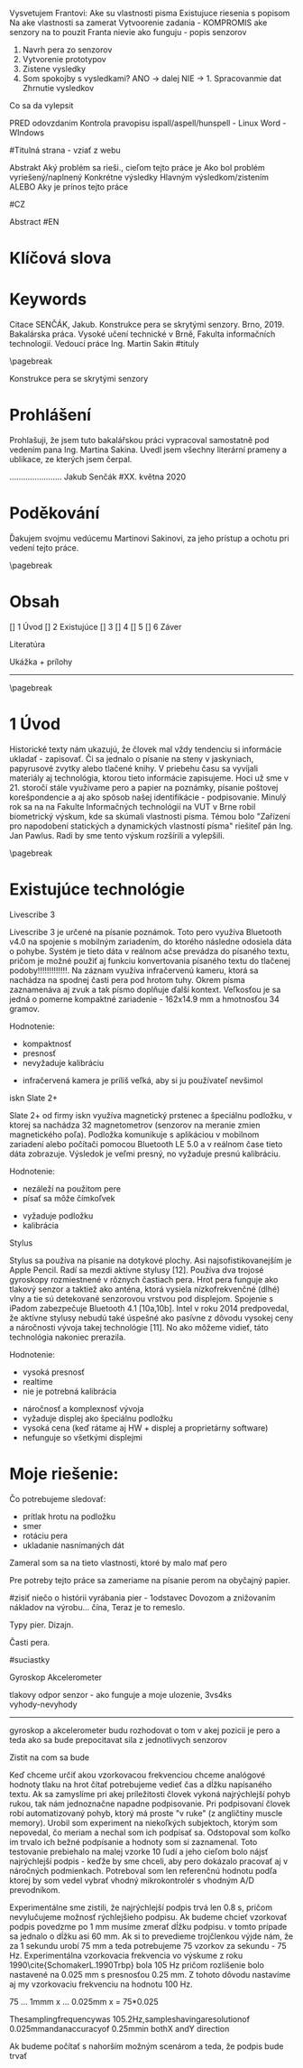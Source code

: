 Vysvetujem Frantovi:
Ake su vlastnosti pisma
Existujuce riesenia s popisom
Na ake vlastnosti sa zamerat
	Vytvoorenie zadania - KOMPROMIS
ake senzory na to pouzit
	Franta nievie ako funguju - popis senzorov
1. Navrh pera zo senzorov
2. Vytvorenie prototypov
3. Zistene vysledky
4. Som spokojby s vysledkami?
	ANO -> dalej
	NIE -> 1.
Spracovanmie dat
Zhrnutie vysledkov

Co sa da vylepsit


PRED odovzdanim
Kontrola pravopisu 
	ispall/aspell/hunspell - Linux
	Word - WIndows


#Titulná strana - vziať z webu

Abstrakt
Aký problém sa rieši., cieľom tejto práce je
Ako bol problém vyriešený/naplnený
Konkrétne výsledky
Hlavným výsledkom/zistením ALEBO Aky je prínos tejto práce


#CZ

Abstract
#EN

# Klíčová slova


# Keywords

Citace
SENČÁK, Jakub. Konstrukce pera se skrytými senzory. Brno, 2019. Bakalárska práca. Vysoké učení technické v Brně, Fakulta informačních technologií.
Vedoucí práce Ing. Martin Sakin #tituly

\pagebreak

Konstrukce pera se skrytými senzory

# Prohlášení

Prohlašuji, že jsem tuto bakalářskou práci vypracoval samostatně pod vedením pana Ing. Martina Sakina. Uvedl jsem všechny literární prameny a ublikace, ze kterých jsem čerpal.

.......................
Jakub Senčák
#XX. května 2020


# Poděkování

Ďakujem svojmu vedúcemu Martinovi Sakinovi, za jeho prístup a ochotu pri vedení tejto práce. 

\pagebreak

# Obsah

[] 1 Úvod
[] 2 Existujúce 
[] 3
[] 4
[] 5
[] 6 Záver

Literatúra

Ukážka + prílohy

---------------------------------------------------------------------------

\pagebreak

# 1 Úvod

Historické texty nám ukazujú, že človek mal vždy tendenciu si informácie ukladať - zapisovať. Či sa jednalo o písanie na steny v jaskyniach, papyrusové zvytky alebo tlačené knihy. V priebehu času sa vyvíjali materiály aj technológia, ktorou tieto informácie zapisujeme. Hoci už sme v 21. storočí stále využívame pero a papier na poznámky, písanie poštovej korešpondencie a aj ako spôsob našej identifikácie - podpisovanie. Minulý rok sa na na Fakulte Informačných technológií na VUT v Brne robil biometrický výskum, kde sa skúmali vlastnosti písma. Témou bolo "Zařízení pro napodobení statických a dynamických vlastností písma" riešiteľ pán Ing. Jan Pawlus. Radi by sme tento výskum rozšírili a vylepšili. 

\pagebreak

# Existujúce technológie

Livescribe 3

Livescribe 3 je určené na písanie poznámok. Toto pero využíva Bluetooth v4.0 na spojenie s mobilným zariadením, do ktorého následne odosiela dáta o pohybe. Systém je tieto dáta v reálnom ačse prevádza do písaného textu, pričom je možné použiť aj funkciu konvertovania písaného textu do tlačenej podoby!!!!!!!!!!!!!. Na záznam využíva infračervenú kameru, ktorá sa nachádza na spodnej časti pera pod hrotom tuhy. Okrem písma zaznamenáva aj zvuk a tak písmo doplňuje ďalší kontext. Veľkosťou je sa jedná o pomerne kompaktné zariadenie - 162x14.9 mm a hmotnosťou 34 gramov. 

Hodnotenie:
+ kompaktnosť
+ presnosť
+ nevyžaduje kalibráciu

- infračervená kamera je príliš veľká, aby si ju používateľ nevšimol

iskn Slate 2+

Slate 2+ od firmy iskn využíva magnetický prstenec a špeciálnu podložku, v ktorej sa nachádza 32 magnetometrov (senzorov na meranie zmien magnetického poľa). Podložka komunikuje s aplikáciou v mobilnom zariadení alebo počítači pomocou Bluetooth LE 5.0 a v reálnom čase tieto dáta zobrazuje. Výsledok je veľmi presný, no vyžaduje presnú kalibráciu. 

Hodnotenie:
+ nezáleží na použitom pere
+ písať sa môže čímkoľvek

- vyžaduje podložku
- kalibrácia

Stylus

Stylus sa používa na písanie na dotykové plochy. Asi najsofistikovanejším je Apple Pencil. Radí sa mezdi aktívne stylusy [12]. Používa dva trojosé gyroskopy rozmiestnené v rôznych častiach pera. Hrot pera funguje ako tlakový senzor a taktiež ako anténa, ktorá vysiela nízkofrekvenčné (dlhé) vlny a tie sú detekované senzorovou vrstvou pod displejom. Spojenie s iPadom zabezpečuje Bluetooth 4.1 [10a,10b]. Intel v roku 2014 predpovedal, že aktívne stylusy nebudú také úspešné ako pasívne z dôvodu vysokej ceny a náročnosti vývoja takej technológie [11]. No ako môžeme vidieť, táto technológia nakoniec prerazila. 

Hodnotenie:
+ vysoká presnosť
+ realtime
+ nie je potrebná kalibrácia
- náročnosť a komplexnosť vývoja
- vyžaduje displej ako špeciálnu podložku
- vysoká cena (keď rátame aj HW + displej a proprietárny software)
- nefunguje so všetkými displejmi

# Moje riešenie:

Čo potrebujeme sledovať:
- prítlak hrotu na podložku
- smer
- rotáciu pera 
- ukladanie nasnímaných dát


Zameral som sa na tieto vlastnosti, ktoré by malo mať pero 





 Pre potreby tejto práce sa zameriame na písanie perom na obyčajný papier.  


#zisiť niečo o histórii vyrábania pier - 1odstavec
Dovozom a znižovaním nákladov na výrobu... čína, Teraz je to remeslo.



Typy pier.
Dizajn.

Časti pera.

#suciastky

Gyroskop
Akcelerometer

tlakovy odpor senzor - ako funguje a moje ulozenie, 3vs4ks  
vyhody-nevyhody


----
gyroskop a akcelerometer budu rozhodovat o tom v akej pozicii je pero a teda ako sa bude prepocitavat sila z jednotlivych senzorov



Zistit na com sa bude 






Keď chceme určiť akou vzorkovacou frekvenciou chceme analógové hodnoty tlaku na hrot čítať potrebujeme vedieť čas a dĺžku napísaného textu. Ak sa zamyslíme pri akej príležitosti človek vykoná najrýchlejší pohyb rukou, tak nám jednoznačne napadne podpisovanie. Pri podpisovaní človek robí automatizovaný pohyb, ktorý má proste "v ruke" (z angličtiny muscle memory). Urobil som experiment na niekoľkých subjektoch, ktorým som nepovedal, čo meriam a nechal som ich podpísať sa. Odstopoval som koľko im trvalo ich bežné podpísanie a hodnoty som si zaznamenal. Toto testovanie prebiehalo na malej vzorke 10 ľudí a jeho cieľom bolo nájsť najrýchlejší podpis - keďže by sme chceli, aby pero dokázalo pracovať aj v náročných podmienkach. Potreboval som len referenčnú hodnotu podľa ktorej by som vedel vybrať vhodný mikrokontrolér s vhodným A/D prevodníkom. 

Experimentálne sme zistili, že najrýchlejší podpis trvá len 0.8 s, pričom nevylučujeme možnosť rýchlejšieho podpisu. Ak budeme chcieť vzorkovať podpis povedzme po 1 mm musíme zmerať dĺžku podpisu. v tomto prípade sa jednalo o dĺžku asi 60 mm. Ak si to prevedieme trojčlenkou výjde nám, že za 1 sekundu urobí 75 mm a teda potrebujeme 75 vzorkov za sekundu - 75 Hz. Experimentálna vzorkovacia frekvencia vo výskume z roku 1990\cite{SchomakerL.1990Trbp} bola 105 Hz pričom rozlíšenie bolo nastavené na 0.025 mm s presnosťou 0.25 mm. Z tohoto dôvodu nastavíme aj my vzorkovaciu frekvenciu na hodnotu 100 Hz.


75 ... 1mmm
x  ... 0.025mm
x = 75*0.025



Thesamplingfrequencywas 105.2Hz,sampleshavingaresolutionof 0.025mmandanaccuracyof 0.25mmin bothX andY direction


Ak budeme počítať s nahorším možným scenárom a teda, že podpis bude trvať 










